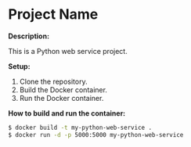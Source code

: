 # Project Name

**Description:**

This is a Python web service project.

**Setup:**

1. Clone the repository.
2. Build the Docker container.
3. Run the Docker container.

**How to build and run the container:**

```bash
$ docker build -t my-python-web-service .
$ docker run -d -p 5000:5000 my-python-web-service
```

